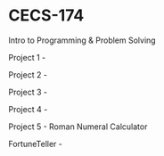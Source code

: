 # CECS-174
Intro to Programming &amp; Problem Solving

Project 1 - 

Project 2 - 

Project 3 -

Project 4 -

Project 5 - Roman Numeral Calculator

FortuneTeller -
